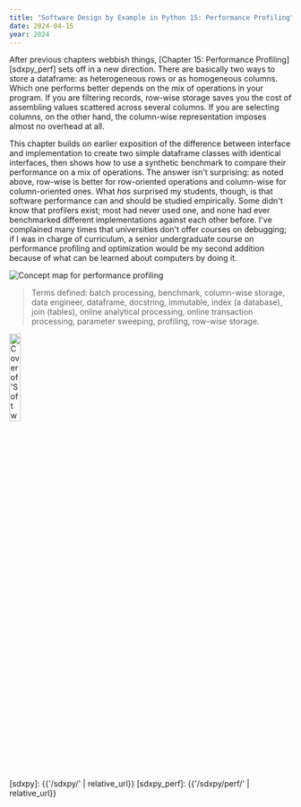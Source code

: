 ```yaml
---
title: "Software Design by Example in Python 15: Performance Profiling"
date: 2024-04-15
year: 2024
---
```


After previous chapters webbish things,
[Chapter 15: Performance Profiling][sdxpy_perf] sets off in a new direction.
There are basically two ways to store a dataframe:
as heterogeneous rows or as homogeneous columns.
Which one performs better depends on the mix of operations in your program.
If you are filtering records,
row-wise storage saves you the cost of assembling values scattered across several columns.
If you are selecting columns,
on the other hand,
the column-wise representation imposes almost no overhead at all.

This chapter builds on earlier exposition of the difference between interface and implementation
to create two simple dataframe classes with identical interfaces,
then shows how to use a synthetic benchmark to compare their performance
on a mix of operations.
The answer isn't surprising:
as noted above,
row-wise is better for row-oriented operations
and column-wise for column-oriented ones.
What *has* surprised my students,
though,
is that software performance can and should be studied empirically.
Some didn't know that profilers exist;
most had never used one,
and none had ever benchmarked different implementations against each other before.
I've complained many times that universities don't offer courses on debugging;
if I was in charge of curriculum,
a senior undergraduate course on performance profiling and optimization would be my second addition
because of what can be learned about computers by doing it.

<img class="centered" src="{{'/sdxpy/perf/concept_map.svg' | relative_url}}" alt="Concept map for performance profiling"/>

> Terms defined: batch processing, benchmark, column-wise storage, data engineer, dataframe, docstring, immutable, index (a database), join (tables), online analytical processing, online transaction processing, parameter sweeping, profiling, row-wise storage.

<a href="https://www.routledge.com/Software-Design-by-Example-A-Tool-Based-Introduction-with-Python/Wilson/p/book/9781032725215"><img src="{{'/sdxpy/sdxpy-cover.png' | relative_url}}" alt="Cover of 'Software Design by Example'" width="20%" class="centered">
</a>

[sdxpy]: {{'/sdxpy/' | relative_url}}
[sdxpy_perf]: {{'/sdxpy/perf/' | relative_url}}
